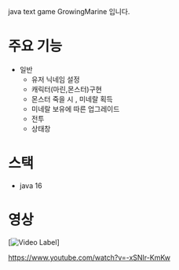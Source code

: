 java text game GrowingMarine 입니다.

# 주요 기능 
- 일반 
  - 유저 닉네임 설정
  - 캐릭터(마린,몬스터)구현
  - 몬스터 죽을 시 , 미네랄 획득
  - 미네랄 보유에 따른 업그레이드
  - 전투
  - 상태창




# 스택
 - java 16

# 영상 
[![Video Label](http://img.youtube.com/vi/-xSNIr-KmKw/0.jpg)]

https://www.youtube.com/watch?v=-xSNIr-KmKw
